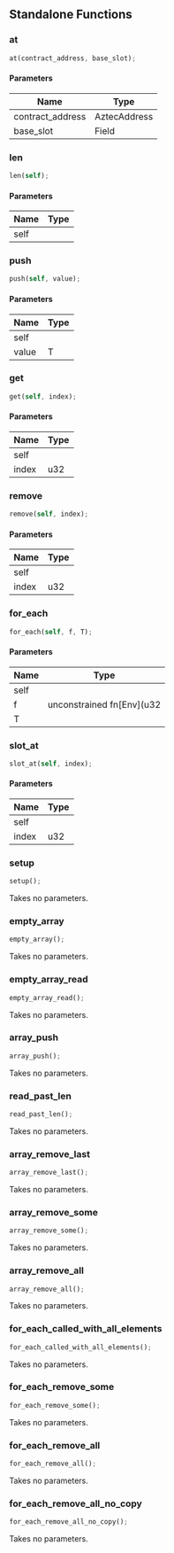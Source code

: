 ## Standalone Functions

### at

```rust
at(contract_address, base_slot);
```

#### Parameters
| Name | Type |
| --- | --- |
| contract_address | AztecAddress |
| base_slot | Field |

### len

```rust
len(self);
```

#### Parameters
| Name | Type |
| --- | --- |
| self |  |

### push

```rust
push(self, value);
```

#### Parameters
| Name | Type |
| --- | --- |
| self |  |
| value | T |

### get

```rust
get(self, index);
```

#### Parameters
| Name | Type |
| --- | --- |
| self |  |
| index | u32 |

### remove

```rust
remove(self, index);
```

#### Parameters
| Name | Type |
| --- | --- |
| self |  |
| index | u32 |

### for_each

```rust
for_each(self, f, T);
```

#### Parameters
| Name | Type |
| --- | --- |
| self |  |
| f | unconstrained fn[Env](u32 |
| T |  |

### slot_at

```rust
slot_at(self, index);
```

#### Parameters
| Name | Type |
| --- | --- |
| self |  |
| index | u32 |

### setup

```rust
setup();
```

Takes no parameters.

### empty_array

```rust
empty_array();
```

Takes no parameters.

### empty_array_read

```rust
empty_array_read();
```

Takes no parameters.

### array_push

```rust
array_push();
```

Takes no parameters.

### read_past_len

```rust
read_past_len();
```

Takes no parameters.

### array_remove_last

```rust
array_remove_last();
```

Takes no parameters.

### array_remove_some

```rust
array_remove_some();
```

Takes no parameters.

### array_remove_all

```rust
array_remove_all();
```

Takes no parameters.

### for_each_called_with_all_elements

```rust
for_each_called_with_all_elements();
```

Takes no parameters.

### for_each_remove_some

```rust
for_each_remove_some();
```

Takes no parameters.

### for_each_remove_all

```rust
for_each_remove_all();
```

Takes no parameters.

### for_each_remove_all_no_copy

```rust
for_each_remove_all_no_copy();
```

Takes no parameters.

